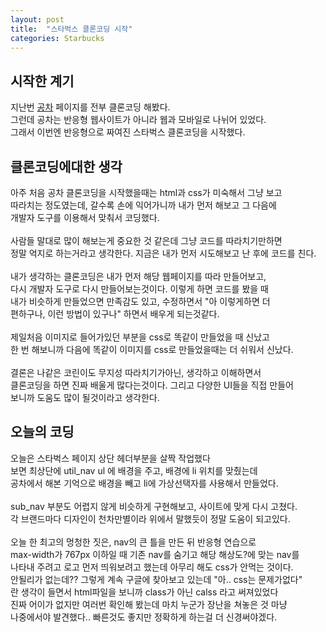 ```yaml
---
layout: post
title:  "스타벅스 클론코딩 시작"
categories: Starbucks
---
```


## 시작한 계기

지난번 [공차](https://github.com/jiyong16/Gongcha-Project) 페이지를 전부 클론코딩 해봤다.  
그런데 공차는 반응형 웹사이트가 아니라 웹과 모바일로 나뉘어 있었다.  
그래서 이번엔 반응형으로 짜여진 스타벅스 클론코딩을 시작했다.


## 클론코딩에대한 생각

아주 처음 공차 클론코딩을 시작했을때는 html과 css가 미숙해서 그냥 보고  
따라치는 정도였는데, 갈수록 손에 익어가니까 내가 먼저 해보고 그 다음에  
개발자 도구를 이용해서 맞춰서 코딩했다. 
<br>    
사람들 말대로 많이 해보는게 중요한 것 같은데 그냥 코드를 따라치기만하면     
정말 억지로 하는거라고 생각한다. 지금은 내가 먼저 시도해보고 난 후에 코드를 친다.     
<br>
내가 생각하는 클론코딩은 내가 먼저 해당 웹페이지를 따라 만들어보고,     
다시 개발자 도구로 다시 만들어보는것이다. 이렇게 하면 코드를 봤을 때    
내가 비슷하게 만들었으면 만족감도 있고, 수정하면서 "아 이렇게하면 더    
편하구나, 이런 방법이 있구나" 하면서 배우게 되는것같다.
<br>    
제일처음 이미지로 들어가있던 부분을 css로 똑같이 만들었을 때 신났고  
한 번 해보니까 다음에 똑같이 이미지를 css로 만들었을때는 더 쉬워서 신났다.     
<br>
결론은 나같은 코린이도 무지성 따라치기가아닌, 생각하고 이해하면서   
클론코딩을 하면 진짜 배울게 많다는것이다. 그리고 다양한 UI들을 직접 만들어  
보니까 도움도 많이 될것이라고 생각한다.


## 오늘의 코딩

오늘은 스타벅스 페이지 상단 헤더부분을 살짝 작업했다    
보면 최상단에 util_nav ul 에 배경을 주고, 배경에 li 위치를 맞췄는데     
공차에서 해본 기억으로 배경을 빼고 li에 가상선택자를 사용해서 만들었다.     
<br>
sub_nav 부분도 어렵지 않게 비슷하게 구현해보고, 사이트에 맞게 다시 고쳤다.    
각 브랜드마다 디자인이 천차만별이라 위에서 말했듯이 정말 도움이 되고있다.
<br>    
오늘 한 최고의 멍청한 짓은, nav의 큰 틀을 만든 뒤 반응형 연습으로    
max-width가 767px 이하일 때 기존 nav를 숨기고 해당 해상도?에 맞는 nav를   
나타내 주려고 로고 먼저 띄워보려고 했는데 아무리 해도 css가 안먹는 것이다.      
안될리가 없는데?? 그렇게 계속 구글에 찾아보고 있는데 "아.. css는 문제가없다"    
란 생각이 들면서 html파일을 보니까 class가 아닌 calss 라고 써져있었다       
진짜 어이가 없지만 여러번 확인해 봤는데 마치 누군가 장난을 쳐놓은 것 마냥   
나중에서야 발견했다.. 빠른것도 좋지만 정확하게 하는걸 더 신경써야겠다.